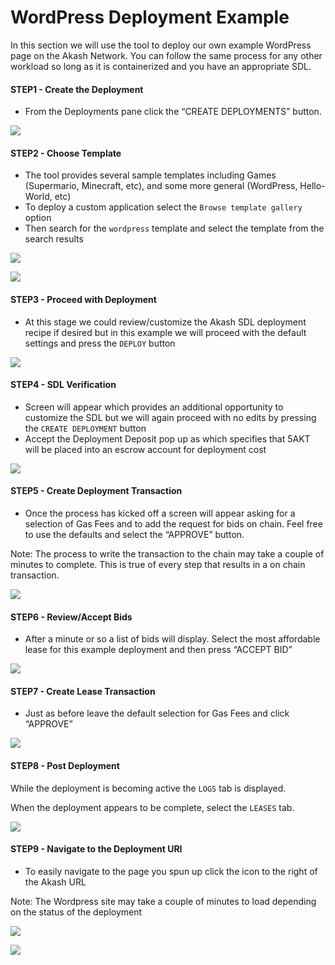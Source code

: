 # WordPress Deployment Example

In this section we will use the tool to deploy our own example WordPress page on the Akash Network. You can follow the same process for any other workload so long as it is containerized and you have an appropriate SDL.

#### **STEP1 -  Create the Deployment**

* From the Deployments pane click the “CREATE DEPLOYMENTS” button.

![](../../.gitbook/assets/alCreateDeployment.png)

#### **STEP2 -  Choose Template**

* The tool provides several sample templates including Games (Supermario, Minecraft, etc), and some more general (WordPress, Hello-World, etc)
* To deploy a custom application select the `Browse template gallery` option
* Then search for the `wordpress` template and select the template from the search results

![](../../.gitbook/assets/alBrowseTemplateGallery.png)

![](../../.gitbook/assets/alWordpressSelect.png)

#### **STEP3 - Proceed with Deployment**

* At this stage we could review/customize the Akash SDL deployment recipe if desired but in this example we will proceed with the default settings and press the `DEPLOY` button

![](../../.gitbook/assets/alDeployNoChanges.png)

#### **STEP4 - SDL Verification**

* Screen will appear which provides an additional opportunity to customize the SDL but we will again proceed with no edits by pressing the `CREATE DEPLOYMENT` button
* Accept the Deployment Deposit pop up as which specifies that 5AKT will be placed into an escrow account for deployment cost

![](../../.gitbook/assets/alCreateDeployment2.png)

#### **STEP5 -  Create Deployment Transaction**

* Once the process has kicked off a screen will appear asking for a selection of Gas Fees and to add the request for bids on chain. Feel free to use the defaults and select the “APPROVE” button.

Note: The process to write the transaction to the chain may take a couple of minutes to complete. This is true of every step that results in a on chain transaction.

![](https://lh3.googleusercontent.com/Os4DkJBJFNg4jQRzoLit0or0fZJJfqn0y70I0CQJd2v\_EK4IYQUeWaRG9RyPr4-HSsum0zs-sg5wK6BB6Hgmb543zTmvsgr4XEgOUp90KEEbVadX4x4fH81ZMJ4XXk\_GXnBiwK62=s0)

#### **STEP6 -  Review/Accept Bids**

* After a minute or so a list of bids will display. Select the most affordable lease for this example deployment and then press “ACCEPT BID”

![](<../../.gitbook/assets/alAcceptBid (1).png>)

#### **STEP7 -  Create Lease Transaction**

* Just as before leave the default selection for Gas Fees and click “APPROVE”

![](https://lh5.googleusercontent.com/j4X1OOUx6jI-t5jOoO-bRCGXOyLHbVcLFCaZkbc3yDc1jUUoQl1ZcKvONW3YpItamT8HzvcRo\_iQe4xBHFptTvu2MeqF8WSAk3xlVzsSMnBqBWOiIZNiU1K610MAZlNEMaz35Dms=s0)

#### **STEP8 -  Post Deployment**

While the deployment is becoming active the `LOGS` tab is displayed. &#x20;

When the deployment appears to be complete, select the `LEASES` tab.

![](../../.gitbook/assets/alSelectLeasesTab.png)

#### STEP9 - Navigate to the Deployment URI

* To easily navigate to the page you spun up click the icon to the right of the Akash URL

Note: The Wordpress site may take a couple of minutes to load depending on the status of the deployment

![](../../.gitbook/assets/alNavigateToURI.png)

![](../../.gitbook/assets/alWordPressGUI.png)
